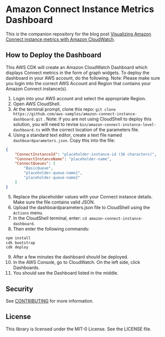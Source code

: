 # Amazon Connect Instance Metrics Dashboard 

This is the companion repository for the blog post [Visualizing Amazon Connect instance metrics with Amazon CloudWatch](https://aws.amazon.com/blogs/contact-center/visualizing-amazon-connect-instance-metrics-with-amazon-cloudwatch).

## How to Deploy the Dashboard
This AWS CDK will create an Amazon CloudWatch Dashboard which displays Connect metrics in the form of graph widgets. To deploy the dashboard in your AWS account, do the following. Note: Please make sure you login into the correct AWS Account and Region that contains your Amazon Connect instance(s). 

1. Login into your AWS account and select the appropriate Region.
2. Open AWS CloudShell.
3. At the terminal prompt, clone this repo: `git clone https://github.com/aws-samples/amazon-connect-instance-dashboard.git` . Note: if you are not using CloudShell to deploy this solution, you will need to revise `bin/amazon-connect-instance-level-dashboard.ts` with the correct location of the parameters file. 
4. Using a standard text editor, create a text file named `dashboardparameters.json`. Copy this into the file:
```json
{
    "ConnectInstanceId": "placeholder-instance-id (36 characters)",
    "ConnnectInstanceName": "placeholder-name",
    "ConnectQueues": [
        "BasicQueue",
        "placeholder-queue-name1",
        "placeholder-queue-name2"
    ]
}
```
5. Replace the placeholder values with your Connect instance details. Make sure the file contains valid JSON.  
6. Upload the dashboardparameters.json file to CloudShell using the `Actions` menu.
7. In the CloudShell terminal, enter: `cd amazon-connect-instance-dashboard`.
8. Then enter the following commands:
```bash
npm install
cdk bootstrap
cdk deploy
```
9. After a few minutes the dashboard should be deployed. 
10. In the AWS Console, go to CloudWatch. On the left side, click Dashboards.
11. You should see the Dashboard listed in the middle. 


## Security

See [CONTRIBUTING](CONTRIBUTING.md#security-issue-notifications) for more information.

## License

This library is licensed under the MIT-0 License. See the LICENSE file.

